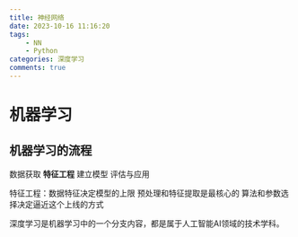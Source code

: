 ```yaml
---
title: 神经网络
date: 2023-10-16 11:16:20
tags: 
	- NN
	- Python
categories: 深度学习
comments: true
---
```



# 机器学习

## 机器学习的流程

数据获取
**特征工程**
建立模型
评估与应用



<!--more-->

特征工程：数据特征决定模型的上限
		预处理和特征提取是最核心的
		算法和参数选择决定逼近这个上线的方式

深度学习是机器学习中的一个分支内容，都是属于人工智能AI领域的技术学科。



